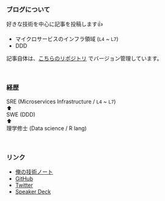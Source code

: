 ### ブログについて

好きな技術を中心に記事を投稿します👍

- マイクロサービスのインフラ領域 (`L4` ~ `L7`)
- DDD

記事自体は、[こちらのリポジトリ](https://github.com/hiroki-it/hatenablog) でバージョン管理しています。

<br>

### 経歴

SRE (Microservices Infrastructure / `L4` ~ `L7`)<br>
⬆︎<br>
SWE (DDD)<br>
⬆︎<br>
理学修士 (Data science / R lang)

<br>

### リンク

- [俺の技術ノート](https://hiroki-it.github.io/tech-notebook/)
- [GitHub](https://github.com/hiroki-it)
- [Twitter](https://twitter.com/Hiroki__IT)
- [Speaker Deck](https://speakerdeck.com/hiroki_hasegawa)

<br>
